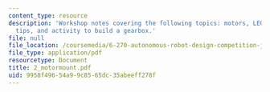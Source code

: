 ```yaml
---
content_type: resource
description: 'Workshop notes covering the following topics: motors, LEGO gearboxes,
  tips, and activity to build a gearbox.'
file: null
file_location: /coursemedia/6-270-autonomous-robot-design-competition-january-iap-2005/9958f49654a99c8565dc35abeeff278f_2_motormount.pdf
file_type: application/pdf
resourcetype: Document
title: 2_motormount.pdf
uid: 9958f496-54a9-9c85-65dc-35abeeff278f
---
```

